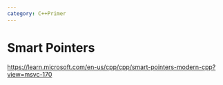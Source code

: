 ```yaml
---
category: C++Primer
---
```

# Smart Pointers
https://learn.microsoft.com/en-us/cpp/cpp/smart-pointers-modern-cpp?view=msvc-170

